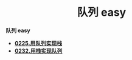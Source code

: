 <h1 align="center">队列 easy</h1>


**队列 easy**

- <font style="font-weight:bold; color:#4169E1;text-decoration:underline;" target="_blank">[0225.用队列实现栈](doc/leedcode题解/队列/easy/0225.用队列实现栈.md)</font>  
- <font style="font-weight:bold; color:#4169E1;text-decoration:underline;" target="_blank">[0232.用栈实现队列](doc/leedcode题解/队列/easy/0232.用栈实现队列.md)</font>  
 



